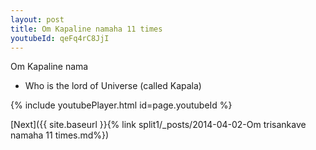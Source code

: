 ```yaml
---
layout: post
title: Om Kapaline namaha 11 times
youtubeId: qeFq4rC8JjI
---
```

 
 
Om Kapaline nama 
 
 -  Who is the lord of Universe (called Kapala) 
 
  
 
  
 
 
 
 
 
 


{% include youtubePlayer.html id=page.youtubeId %}
 
[Next]({{ site.baseurl }}{% link  split1/_posts/2014-04-02-Om trisankave namaha 11 times.md%})
 
